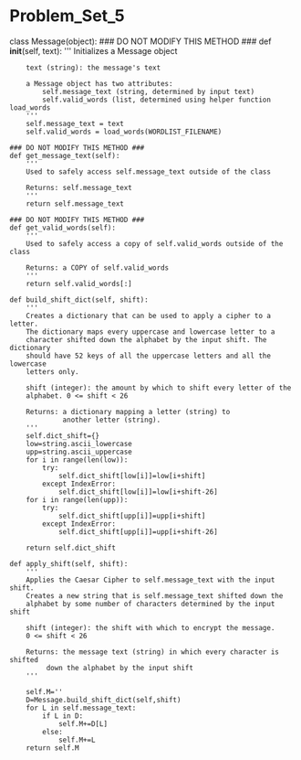 # Problem_Set_5
class Message(object):
    ### DO NOT MODIFY THIS METHOD ###
    def __init__(self, text):
        '''
        Initializes a Message object
                
        text (string): the message's text

        a Message object has two attributes:
            self.message_text (string, determined by input text)
            self.valid_words (list, determined using helper function load_words
        '''
        self.message_text = text
        self.valid_words = load_words(WORDLIST_FILENAME)

    ### DO NOT MODIFY THIS METHOD ###
    def get_message_text(self):
        '''
        Used to safely access self.message_text outside of the class
        
        Returns: self.message_text
        '''
        return self.message_text

    ### DO NOT MODIFY THIS METHOD ###
    def get_valid_words(self):
        '''
        Used to safely access a copy of self.valid_words outside of the class
        
        Returns: a COPY of self.valid_words
        '''
        return self.valid_words[:]
        
    def build_shift_dict(self, shift):
        '''
        Creates a dictionary that can be used to apply a cipher to a letter.
        The dictionary maps every uppercase and lowercase letter to a
        character shifted down the alphabet by the input shift. The dictionary
        should have 52 keys of all the uppercase letters and all the lowercase
        letters only.        
        
        shift (integer): the amount by which to shift every letter of the 
        alphabet. 0 <= shift < 26

        Returns: a dictionary mapping a letter (string) to 
                 another letter (string). 
        '''
        self.dict_shift={}
        low=string.ascii_lowercase
        upp=string.ascii_uppercase
        for i in range(len(low)):
            try:
                self.dict_shift[low[i]]=low[i+shift]
            except IndexError:
                self.dict_shift[low[i]]=low[i+shift-26]
        for i in range(len(upp)):
            try:
                self.dict_shift[upp[i]]=upp[i+shift]
            except IndexError:
                self.dict_shift[upp[i]]=upp[i+shift-26]    
                
        return self.dict_shift      

    def apply_shift(self, shift):
        '''
        Applies the Caesar Cipher to self.message_text with the input shift.
        Creates a new string that is self.message_text shifted down the
        alphabet by some number of characters determined by the input shift        
        
        shift (integer): the shift with which to encrypt the message.
        0 <= shift < 26

        Returns: the message text (string) in which every character is shifted
             down the alphabet by the input shift
        '''
        
        self.M=''
        D=Message.build_shift_dict(self,shift)
        for L in self.message_text:
            if L in D:
                self.M+=D[L]
            else:
                self.M+=L
        return self.M
